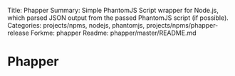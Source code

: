 Title: Phapper
Summary: Simple PhantomJS Script wrapper for Node.js, which parsed JSON output from the passed PhantomJS script (if possible).
Categories: projects/npms, nodejs, phantomjs, projects/npms/phapper-release
Forkme: phapper
Readme: phapper/master/README.md

# Phapper

